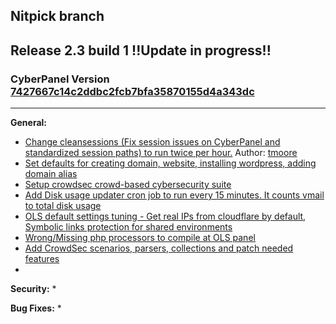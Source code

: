 Nitpick branch
------------------------------------------------------------------------------

## Release 2.3 build 1 !!Update in progress!!
### CyberPanel Version [7427667c14c2ddbc2fcb7bfa35870155d4a343dc](https://github.com/usmannasir/cyberpanel/commit/85596f08cfb31393d548de76d33859b9517a383a)
------------------------------------------------------------------------------

**General:**
* [Change cleansessions (Fix session issues on CyberPanel and standardized session paths) to run twice per hour.](https://github.com/josephgodwinkimani/cyberpanel/commit/0af08466bd9584f087ea26be37b0a91ff16f91d4) Author: [tmoore](https://community.cyberpanel.net/u/tmoore)
* [Set defaults for creating domain, website, installing wordpress, adding domain alias](https://github.com/josephgodwinkimani/cyberpanel-nitpicked/commit/ca71e55c784679fe0f57f7d75049220f047a9efb)
* [Setup crowdsec crowd-based cybersecurity suite](https://github.com/josephgodwinkimani/cyberpanel-nitpicked/commit/2869f5016a0c7353335609e7bce6e0df5ba554b0)
* [Add Disk usage updater cron job to run every 15 minutes. It counts vmail to total disk usage](https://github.com/josephgodwinkimani/cyberpanel-nitpicked/commit/2869f5016a0c7353335609e7bce6e0df5ba554b0)
* [OLS default settings tuning - Get real IPs from cloudflare by default, Symbolic links protection for shared environments](https://github.com/josephgodwinkimani/cyberpanel-nitpicked/commit/17e0592d37df44bb87da88fbf5e038285705643d)
* [Wrong/Missing php processors to compile at OLS panel](https://github.com/josephgodwinkimani/cyberpanel-nitpicked/commit/dadfc18209aec416fe3bc2088a24e8a5a30c8076)
* [Add CrowdSec scenarios, parsers, collections and patch needed features](https://github.com/josephgodwinkimani/cyberpanel-nitpicked/commit/31aa77e6c7481475c03025499adc7e3d41c3ce63)
*

**Security:**
*

**Bug Fixes:**
* 
